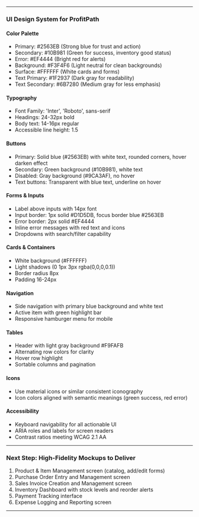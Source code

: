 
***

### UI Design System for ProfitPath

#### Color Palette
- Primary: #2563EB (Strong blue for trust and action)  
- Secondary: #10B981 (Green for success, inventory good status)  
- Error: #EF4444 (Bright red for alerts)  
- Background: #F3F4F6 (Light neutral for clean backgrounds)  
- Surface: #FFFFFF (White cards and forms)  
- Text Primary: #1F2937 (Dark gray for readability)  
- Text Secondary: #6B7280 (Medium gray for less emphasis)

#### Typography
- Font Family: 'Inter', 'Roboto', sans-serif  
- Headings: 24-32px bold  
- Body text: 14-16px regular  
- Accessible line height: 1.5

#### Buttons
- Primary: Solid blue (#2563EB) with white text, rounded corners, hover darken effect  
- Secondary: Green background (#10B981), white text  
- Disabled: Gray background (#9CA3AF), no hover  
- Text buttons: Transparent with blue text, underline on hover

#### Forms & Inputs
- Label above inputs with 14px font  
- Input border: 1px solid #D1D5DB, focus border blue #2563EB  
- Error border: 2px solid #EF4444  
- Inline error messages with red text and icons  
- Dropdowns with search/filter capability  

#### Cards & Containers
- White background (#FFFFFF)  
- Light shadows (0 1px 3px rgba(0,0,0,0.1))  
- Border radius 8px  
- Padding 16-24px  

#### Navigation
- Side navigation with primary blue background and white text  
- Active item with green highlight bar  
- Responsive hamburger menu for mobile

#### Tables
- Header with light gray background #F9FAFB  
- Alternating row colors for clarity  
- Hover row highlight  
- Sortable columns and pagination

#### Icons
- Use material icons or similar consistent iconography  
- Icon colors aligned with semantic meanings (green success, red error)

#### Accessibility
- Keyboard navigability for all actionable UI  
- ARIA roles and labels for screen readers  
- Contrast ratios meeting WCAG 2.1 AA

***

### Next Step: High-Fidelity Mockups to Deliver

1. Product & Item Management screen (catalog, add/edit forms)  
2. Purchase Order Entry and Management screen  
3. Sales Invoice Creation and Management screen  
4. Inventory Dashboard with stock levels and reorder alerts  
5. Payment Tracking interface  
6. Expense Logging and Reporting screen

***
